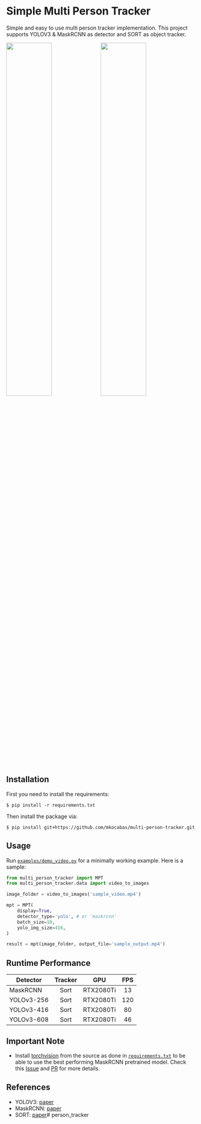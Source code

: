 # Simple Multi Person Tracker
Simple and easy to use multi person tracker implementation. This project supports YOLOV3 & MaskRCNN as detector and
SORT as object tracker.

<p float="center">
  <img src="https://s4.gifyu.com/images/out04257fef98d27cff.gif" width="49%" />
  <img src="https://s4.gifyu.com/images/out0da89d9409694658.gif" width="49%" />
</p>

## Installation
First you need to install the requirements:

    $ pip install -r requirements.txt

Then install the package via:

    $ pip install git+https://github.com/mkocabas/multi-person-tracker.git
    
## Usage
Run [`examples/demo_video.py`](examples/demo_video.py) for a minimally working example. Here is a sample:
```python
from multi_person_tracker import MPT
from multi_person_tracker.data import video_to_images

image_folder = video_to_images('sample_video.mp4')

mpt = MPT(
    display=True,
    detector_type='yolo', # or 'maskrcnn'
    batch_size=10,
    yolo_img_size=416,
)

result = mpt(image_folder, output_file='sample_output.mp4')
``` 
## Runtime Performance

| Detector    | Tracker                | GPU      | FPS      |
| ------------|:---------:|:--------:|:--------:|
| MaskRCNN    | Sort | RTX2080Ti | 13        |
| YOLOv3-256  | Sort | RTX2080Ti | 120       |
| YOLOv3-416  | Sort | RTX2080Ti | 80        |
| YOLOv3-608  | Sort | RTX2080Ti | 46        |

## Important Note
- Install [torchvision](https://github.com/pytorch/vision) from the source as done in 
[`requirements.txt`](requirements.txt) to be able to use the best performing MaskRCNN pretrained model. 
Check this [Issue](https://github.com/pytorch/vision/issues/1606) 
and [PR](https://github.com/pytorch/vision/pull/1609) for more details.

## References
- YOLOV3: [paper](https://pjreddie.com/media/files/papers/YOLOv3.pdf)
- MaskRCNN: [paper](https://arxiv.org/abs/1703.06870)
- SORT: [paper](https://arxiv.org/abs/1602.00763)# person_tracker
